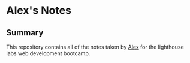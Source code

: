 # Alex's Notes
## Summary

This repository contains all of the notes taken by [Alex](https://github.com/alexhauka) for the lighthouse labs web development bootcamp.

